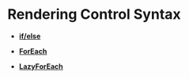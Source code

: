 # Rendering Control Syntax<a name="EN-US_TOPIC_0000001110788982"></a>

-   **[if/else](ts-rending-control-syntax-if-else.md)**  

-   **[ForEach](ts-rending-control-syntax-foreach.md)**  

-   **[LazyForEach](ts-rending-control-syntax-lazyforeach.md)**  


